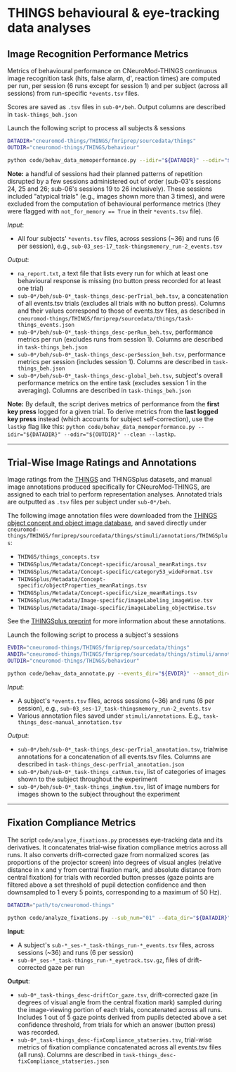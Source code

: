 THINGS behavioural & eye-tracking data analyses
===============================================

## Image Recognition Performance Metrics

Metrics of behavioural performance on CNeuroMod-THINGS continuous image recognition task (hits, false alarm, d', reaction times) are computed per run, per session (6 runs except for session 1) and per subject (across all sessions) from run-specific ``*events.tsv`` files.

Scores are saved as ``.tsv`` files in ``sub-0*/beh``. Output columns are described in ``task-things_beh.json``

Launch the following script to process all subjects & sessions
```bash
DATADIR="cneuromod-things/THINGS/fmriprep/sourcedata/things"
OUTDIR="cneuromod-things/THINGS/behaviour"

python code/behav_data_memoperformance.py --idir="${DATADIR}" --odir="${OUTDIR}" --clean
```

**Note:** a handful of sessions had their planned patterns of repetition disrupted by a few sessions administered out of order (sub-03's sessions 24, 25 and 26; sub-06's sessions 19 to 26 inclusively). These sessions included "atypical trials" (e.g., images shown more than 3 times), and were excluded from the computation of behavioural performance metrics (they were flagged with ``not_for_memory == True`` in their ``*events.tsv`` file).


*Input*:

- All four subjects' ``*events.tsv`` files, across sessions (~36) and runs (6 per session), e.g., ``sub-03_ses-17_task-thingsmemory_run-2_events.tsv``


*Output*:

- ``na_report.txt``, a text file that lists every run for which at least one behavioural response is missing (no button press recorded for at least one trial)
- ``sub-0*/beh/sub-0*_task-things_desc-perTrial_beh.tsv``, a concatenation of all events.tsv trials (excludes all trials with no button press). Columns and their values correspond to those of events.tsv files, as described in ``cneuromod-things/THINGS/fmriprep/sourcedata/things/task-things_events.json``
- ``sub-0*/beh/sub-0*_task-things_desc-perRun_beh.tsv``, performance metrics per run (excludes runs from session 1). Columns are described in ``task-things_beh.json``
- ``sub-0*/beh/sub-0*_task-things_desc-perSession_beh.tsv``, performance metrics per session (includes session 1). Columns are described in ``task-things_beh.json``
- ``sub-0*/beh/sub-0*_task-things_desc-global_beh.tsv``, subject's overall performance metrics on the entire task (excludes session 1 in the averaging). Columns are described in ``task-things_beh.json``


**Note:** By default, the script derives metrics of performance from the **first key press** logged for a given trial. To derive metrics from the **last logged key press** instead (which accounts for subject self-correction), use the ``lastkp`` flag like this: ``python code/behav_data_memoperformance.py --idir="${DATADIR}" --odir="${OUTDIR}" --clean --lastkp``.


---------------------------
## Trial-Wise Image Ratings and Annotations

Image ratings from the [THINGS](https://things-initiative.org/) and THINGSplus datasets, and manual image annotations produced specifically for CNeuroMod-THINGS, are assigned to each trial to perform representation analyses. Annotated trials are outputted as ``.tsv`` files per subject under ``sub-0*/beh``.

The following image annotation files were downloaded from the [THINGS object concept and object image database](https://osf.io/jum2f/), and saved directly under ``cneuromod-things/THINGS/fmriprep/sourcedata/things/stimuli/annotations/THINGSplus``:
* ``THINGS/things_concepts.tsv``
* ``THINGSplus/Metadata/Concept-specific/arousal_meanRatings.tsv``
* ``THINGSplus/Metadata/Concept-specific/category53_wideFormat.tsv``
* ``THINGSplus/Metadata/Concept-specific/objectProperties_meanRatings.tsv``
* ``THINGSplus/Metadata/Concept-specific/size_meanRatings.tsv``
* ``THINGSplus/Metadata/Image-specific/imageLabeling_imageWise.tsv``
* ``THINGSplus/Metadata/Image-specific/imageLabeling_objectWise.tsv``

See the [THINGSplus preprint](https://osf.io/preprints/psyarxiv/exu9f) for more information about these annotations.

Launch the following script to process a subject's sessions
```bash
EVDIR="cneuromod-things/THINGS/fmriprep/sourcedata/things"
ANDIR="cneuromod-things/THINGS/fmriprep/sourcedata/things/stimuli/annotations"
OUTDIR="cneuromod-things/THINGS/behaviour"

python code/behav_data_annotate.py --events_dir="${EVDIR}" --annot_dir="${ANDIR}" --out_dir="${OUTDIR}" --sub="01"
```

*Input*:

- A subject's ``*events.tsv`` files, across sessions (~36) and runs (6 per session), e.g., ``sub-03_ses-17_task-thingsmemory_run-2_events.tsv``
- Various annotation files saved under ``stimuli/annotations``. E.g., ``task-things_desc-manual_annotation.tsv``

*Output*:

- ``sub-0*/beh/sub-0*_task-things_desc-perTrial_annotation.tsv``, trialwise annotations for a concatenation of all events.tsv files. Columns are described in ``task-things_desc-perTrial_annotation.json``
- ``sub-0*/beh/sub-0*_task-things_catNum.tsv``, list of categories of images shown to the subject throughout the experiment
- ``sub-0*/beh/sub-0*_task-things_imgNum.tsv``, list of image numbers for images shown to the subject throughout the experiment


-----------------------------
## Fixation Compliance Metrics

The script ``code/analyze_fixations.py`` processes eye-tracking data and its derivatives. It concatenates trial-wise fixation compliance metrics across all runs. It also converts drift-corrected gaze from normalized scores (as proportions of the projector screen) into degrees of visual angles (relative distance in x and y from central fixation mark, and absolute distance from central fixation) for trials with recorded button presses (gaze points are filtered above a set threshold of pupil detection confidence and then downsampled to 1 every 5 points, corresponding to a maximum of 50 Hz).

```bash
DATADIR="path/to/cneuromod-things"

python code/analyze_fixations.py --sub_num="01" --data_dir="${DATADIR}"
```

**Input**:
- A subject's ``sub-*_ses-*_task-things_run-*_events.tsv`` files, across sessions (~36) and runs (6 per session)
- ``sub-0*_ses-*_task-things_run-*_eyetrack.tsv.gz``, files of drift-corrected gaze per run

**Output**:
- ``sub-0*_task-things_desc-driftCor_gaze.tsv``, drift-corrected gaze (in degrees of visual angle from the central fixation mark) sampled during the image-viewing portion of each trials, concatenated across all runs. Includes 1 out of 5 gaze points derived from pupils detected above a set confidence threshold, from trials for which an answer (button press) was recorded.
- ``sub-0*_task-things_desc-fixCompliance_statseries.tsv``, trial-wise metrics of fixation compliance concatenated across all events.tsv files (all runs). Columns are described in ``task-things_desc-fixCompliance_statseries.json``
